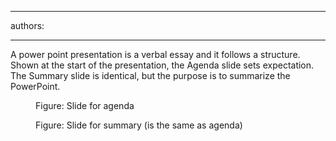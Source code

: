 

---
authors:

---




<span class='intro'> 
  <p>A power point presentation is a verbal essay and it follows a structure. Shown at the start of the presentation, the Agenda slide sets expectation. The Summary slide is identical, but the purpose is to summarize the PowerPoint. </p>
 </span>


  <dl>
    <dt><img alt="" class="ms-rteCustom-ImageArea" src="/Communication/RulesToBetterPowerpointPresentations/PublishingImages/agenda.gif" /> </dt>
    <dd class="ms-rteCustom-FigureNormal">Figure&#58; Slide for agenda </dd>
</dl>
<dl>
    <dt><img alt="" class="ms-rteCustom-ImageArea" src="/Communication/RulesToBetterPowerpointPresentations/PublishingImages/summary.gif" /> </dt>
    <dd class="ms-rteCustom-FigureNormal">Figure&#58; Slide for summary (is the same as agenda) </dd>
</dl>




